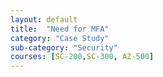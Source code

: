 ```yaml
---
layout: default
title:  "Need for MFA"
category: "Case Study"
sub-category: "Security"
courses: [SC-200,SC-300, AZ-500]
---
```


<!DOCTYPE html>
<html>
<head>
    <style>
        .grid {
            display: grid;
            grid-template-columns: repeat(12, 30px); /* Adjust the column count based on crossword width */
            gap: 2px;
        }
        .cell {
            width: 30px;
            height: 30px;
            display: flex;
            align-items: center;
            justify-content: center;
            font-size: 16px;
        }
        .editable {
            border: 1px solid #000;
            background-color: #fff;
        }
        .non-editable {
            background-color: #ccc;
            border: 1px solid #ccc;
        }
        input {
            width: 100%;
            height: 100%;
            border: none;
            text-align: center;
            font-size: 16px;
        }
        input:focus {
            outline: none;
        }
        .incorrect {
            background-color: #ffcccc; /* Red highlight for incorrect answers */
        }
    </style>
    <script>
        // Store the correct answers in the grid
        const correctAnswers = [
            ['A', 'Z', 'U', 'R', 'E', '', '', '', '', '', '', ''],
            ['', 'C', 'O', 'S', 'M', 'O', 'S', 'D', 'B', '', '', ''],
            ['', '', 'A', 'P', 'I', 'S', 'E', '', '', '', '', ''],
            ['', '', 'F', 'U', 'N', 'C', 'T', 'I', 'O', 'N', 'S', ''],
            ['', 'A', 'Z', 'U', 'R', 'E', 'S', 'Q', 'L', 'D', 'A', 'T'],
            ['A', 'Z', 'U', 'R', 'E', 'S', 'Q', 'L', 'D', 'A', 'T', 'A'],
        ];

        // Check if the entered answers are correct
        function checkAnswers() {
            const inputs = document.querySelectorAll('.editable input');
            inputs.forEach((input, index) => {
                const row = Math.floor(index / 12); // Calculate row index
                const col = index % 12; // Calculate column index
                const correctAnswer = correctAnswers[row][col];
                if (correctAnswer && input.value.toUpperCase() !== correctAnswer) {
                    input.classList.add('incorrect'); // Highlight incorrect answers
                } else {
                    input.classList.remove('incorrect'); // Remove highlight for correct answers
                }
            });
        }

        // Fill all correct answers in the grid
        function revealAnswers() {
            const inputs = document.querySelectorAll('.editable input');
            inputs.forEach((input, index) => {
                const row = Math.floor(index / 12); // Calculate row index
                const col = index % 12; // Calculate column index
                const correctAnswer = correctAnswers[row][col];
                if (correctAnswer) {
                    input.value = correctAnswer; // Fill correct answer
                    input.classList.remove('incorrect'); // Remove incorrect highlight
                }
            });
        }
    </script>
</head>
<body>

<div class="grid">
    <!-- Grid Rows -->
    <!-- Row 1 -->
    <div class="cell editable"><input type="text" maxlength="1"></div>
    <div class="cell editable"><input type="text" maxlength="1"></div>
    <div class="cell editable"><input type="text" maxlength="1"></div>
    <div class="cell editable"><input type="text" maxlength="1"></div>
    <div class="cell editable"><input type="text" maxlength="1"></div>
    <div class="cell non-editable"></div>
    <div class="cell non-editable"></div>
    <div class="cell non-editable"></div>
    <div class="cell non-editable"></div>
    <div class="cell non-editable"></div>
    <div class="cell non-editable"></div>
    <div class="cell non-editable"></div>

    <!-- Row 2 -->
    <div class="cell non-editable"></div>
    <div class="cell editable"><input type="text" maxlength="1"></div>
    <div class="cell editable"><input type="text" maxlength="1"></div>
    <div class="cell editable"><input type="text" maxlength="1"></div>
    <div class="cell editable"><input type="text" maxlength="1"></div>
    <div class="cell editable"><input type="text" maxlength="1"></div>
    <div class="cell editable"><input type="text" maxlength="1"></div>
    <div class="cell editable"><input type="text" maxlength="1"></div>
    <div class="cell editable"><input type="text" maxlength="1"></div>
    <div class="cell non-editable"></div>
    <div class="cell non-editable"></div>
    <div class="cell non-editable"></div>

    <!-- Row 3 -->
    <div class="cell non-editable"></div>
    <div class="cell non-editable"></div>
    <div class="cell editable"><input type="text" maxlength="1"></div>
    <div class="cell editable"><input type="text" maxlength="1"></div>
    <div class="cell editable"><input type="text" maxlength="1"></div>
    <div class="cell editable"><input type="text" maxlength="1"></div>
    <div class="cell editable"><input type="text" maxlength="1"></div>
    <div class="cell non-editable"></div>
    <div class="cell non-editable"></div>
    <div class="cell non-editable"></div>
    <div class="cell non-editable"></div>
    <div class="cell non-editable"></div>

    <!-- Row 4 -->
    <div class="cell non-editable"></div>
    <div class="cell non-editable"></div>
    <div class="cell editable"><input type="text" maxlength="1"></div>
    <div class="cell editable"><input type="text" maxlength="1"></div>
    <div class="cell editable"><input type="text" maxlength="1"></div>
    <div class="cell editable"><input type="text" maxlength="1"></div>
    <div class="cell editable"><input type="text" maxlength="1"></div>
    <div class="cell editable"><input type="text" maxlength="1"></div>
    <div class="cell editable"><input type="text" maxlength="1"></div>
    <div class="cell editable"><input type="text" maxlength="1"></div>
    <div class="cell editable"><input type="text" maxlength="1"></div>
    <div class="cell non-editable"></div>

    <!-- Row 5 -->
    <div class="cell non-editable"></div>
    <div class="cell editable"><input type="text" maxlength="1"></div>
    <div class="cell editable"><input type="text" maxlength="1"></div>
    <div class="cell editable"><input type="text" maxlength="1"></div>
    <div class="cell editable"><input type="text" maxlength="1"></div>
    <div class="cell editable"><input type="text" maxlength="1"></div>
    <div class="cell editable"><input type="text" maxlength="1"></div>
    <div class="cell editable"><input type="text" maxlength="1"></div>
    <div class="cell editable"><input type="text" maxlength="1"></div>
    <div class="cell editable"><input type="text" maxlength="1"></div>
    <div class="cell editable"><input type="text" maxlength="1"></div>
    <div class="cell editable"><input type="text" maxlength="1"></div>

    <!-- Row 6 -->
    <div class="cell editable"><input type="text" maxlength="1"></div>
    <div class="cell editable"><input type="text" maxlength="1"></div>
    <div class="cell editable"><input type="text" maxlength="1"></div>
    <div class="cell editable"><input type="text" maxlength="1"></div>
    <div class="cell editable"><input type="text" maxlength="1"></div>
    <div class="cell editable"><input type="text" maxlength="1"></div>
    <div class="cell editable"><input type="text" maxlength="1"></div>
    <div class="cell editable"><input type="text" maxlength="1"></div>
    <div class="cell editable"><input type="text" maxlength="1"></div>
    <div class="cell editable"><input type="text" maxlength="1"></div>
    <div class="cell editable"><input type="text" maxlength="1"></div>
    <div class="cell editable"><input type="text" maxlength="1"></div>
</div>

<br>
<button onclick="checkAnswers()">Check Answers</button>
<button onclick="revealAnswers()">Reveal Answers</button>

</body>
</html>
